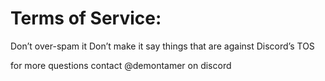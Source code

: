 # Terms of Service:


Don’t over-spam it
Don’t make it say things that are against Discord’s TOS


for more questions contact @demontamer on discord
